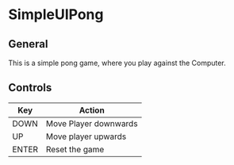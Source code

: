 # SimpleUIPong

## General

This is a simple pong game, where you play against the Computer.

## Controls
| Key   | Action                |
| ----- | --------------------- |
| DOWN  | Move Player downwards |
| UP    | Move player upwards   |
| ENTER | Reset the game        |